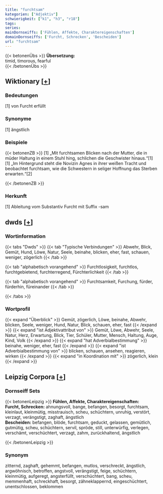```yaml
---
title: "furchtsam"
kategorien: ["Adjektiv"]
schwierigkeit: ["k1", "h3", "r18"]
tags:
series:
mainDornseiffs: ['Fühlen, Affekte, Charaktereigenschaften']
domainDornseiffs: ['Furcht, Schrecken', 'Bescheiden']
url: "furchtsam"
---
```


{{< betonenÜbs >}}
**Übersetzung:**  
timid, timorous, fearful  
{{< /betonenÜbs >}}

## Wiktionary [[+](https://de.wiktionary.org/wiki/furchtsam)]

### Bedeutungen
[1] von Furcht erfüllt  

### Synonyme
[1] ängstlich  

### Beispiele
{{< betonenZB >}}
[1] „Mit furchtsamen Blicken nach der Mutter, die in müder Haltung in einem Stuhl hing, schlichen die Geschwister hinaus.“[1]  
[1] „Im Hintergrund steht die Novizin Agnes in ihrer weißen Tracht und beobachtet furchtsam, wie die Schwestern in seliger Hoffnung das Sterben erwarten.“[2]  

{{< /betonenZB >}}
### Herkunft
[1] Ableitung vom Substantiv Furcht mit Suffix -sam  



## dwds [[+](https://www.dwds.de/wb/furchtsam)]

### Wortinformation
{{< tabs "Dwds" >}}
{{< tab "Typische Verbindungen" >}}
Abwehr, Blick, Gemüt, Hund, Löwe, Natur, Seele, beinahe, blicken, eher, fast, schauen, weniger, zögerlich
{{< /tab >}}

{{< tab "alphabetisch vorangehend" >}}
Furchtlosigkeit, furchtlos, furchtgebietend, furchterregend, Fürchterlichkeit
{{< /tab >}}

{{< tab "alphabetisch vorangehend" >}}
Furchtsamkeit, Furchung, fürder, fürderhin, füreinander
{{< /tab >}}

{{< /tabs >}}

### Wortprofil
{{< expand "Überblick" >}} Gemüt, zögerlich, Löwe, beinahe, Abwehr, blicken, Seele, weniger, Hund, Natur, Blick, schauen, eher, fast {{< /expand >}}
{{< expand "ist Adjektivattribut von" >}} Gemüt, Löwe, Abwehr, Seele, Natur, Herz, Erwartung, Blick, Tier, Schüler, Mutter, Mensch, Haltung, Auge, Kind, Volk {{< /expand >}}
{{< expand "hat Adverbialbestimmung" >}} beinahe, weniger, eher, fast {{< /expand >}}
{{< expand "ist Adverbialbestimmung von" >}} blicken, schauen, ansehen, reagieren, wirken {{< /expand >}}
{{< expand "in Koordination mit" >}} zögerlich, klein {{< /expand >}}

## Leipzig Corpora [[+](https://corpora.uni-leipzig.de/en/res?word=furchtsam&corpusId=deu_newscrawl-public_2018)]

### Dornseiff Sets
{{< betonenLeipzig >}}
**Fühlen, Affekte, Charaktereigenschaften:**  
**Furcht, Schrecken:** ahnungsvoll, bange, befangen, besorgt, furchtsam, kleinlaut, kleinmütig, misstrauisch, scheu, schüchtern, unruhig, verstört, verzagt, verängstigt, zaghaft, ängstlich  
**Bescheiden:** befangen, blöde, furchtsam, geduckt, gelassen, gemütlich, gutmütig, scheu, schüchtern, servil, spröde, still, unterwürfig, verlegen, verschämt, verschüchtert, verzagt, zahm, zurückhaltend, ängstlich  

{{< /betonenLeipzig >}}

### Synonym
zitternd, zaghaft, gehemmt, befangen, mutlos, verschreckt, ängstlich, argwöhnisch, betroffen, angstvoll, verängstigt, feige, schüchtern, kleinmütig, aufgeregt, angsterfüllt, verschüchtert, bang, scheu, memmenhaft, schreckhaft, besorgt, zähneklappernd, eingeschüchtert, unentschlossen, beklommen

